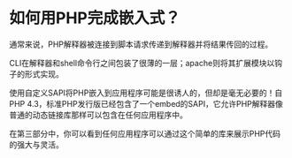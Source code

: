 # 如何用PHP完成嵌入式？

通常来说，PHP解释器被连接到脚本请求传递到解释器并将结果传回的过程。

CLI在解释器和shell命令行之间包装了很薄的一层；apache则将其扩展模块以钩子的形式实现。

使用自定义SAPI将PHP嵌入到应用程序可能是很诱人的，但却是毫无必要的！自PHP 4.3，标准PHP发行版已经包含了一个embed的SAPI，它允许PHP解释器像普通的动态链接库那样可以包含在任何应用程序中。

在第三部分中，你可以看到任何应用程序可以通过这个简单的库来展示PHP代码的强大与灵活。